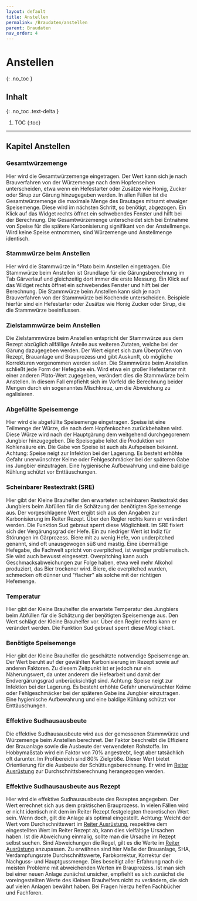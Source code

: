 ```yaml
---
layout: default
title: Anstellen
permalink: /Braudaten/anstellen
parent: Braudaten
nav_order: 4
---
```


# Anstellen
{: .no_toc }

## Inhalt
{: .no_toc .text-delta }

1. TOC
{:toc}

---

## Kapitel Anstellen

### Gesamtwürzemenge
Hier wird die Gesamtwürzemenge eingetragen.
Der Wert kann sich je nach Brauverfahren von der Würzemenge nach dem Hopfenseihen unterscheiden, etwa wenn ein Hefestarter oder Zusätze wie Honig, Zucker oder Sirup zur Gärung hinzugegeben werden. In allen Fällen ist die Gesamtwürzemenge die maximale Menge des Brautages mitsamt etwaiger Speisemenge. Diese wird im nächsten Schritt, so benötigt, abgezogen. Ein Klick auf das Widget rechts öffnet ein schwebendes Fenster und hilft bei der Berechnung.
Die Gesamtwürzemenge unterscheidet sich bei Entnahme von Speise für die spätere Karbonisierung signifikant von der Anstellmenge. Wird keine Speise entnommen, sind Würzemenge und Anstellmenge identisch.

### Stammwürze beim Anstellen
Hier wird die Stammwürze in °Plato beim Anstellen eingetragen.
Die Stammwürze beim Anstellen ist Grundlage für die Gärungsberechnung im Tab Gärverlauf und gleichzeitig dort immer die erste Messung. Ein Klick auf das Widget rechts öffnet ein schwebendes Fenster und hilft bei der Berechnung.
Die Stammwürze beim Anstellen kann sich je nach Brauverfahren von der Stammwürze bei Kochende unterscheiden. Beispiele hierfür sind ein Hefestarter oder Zusätze wie Honig Zucker oder Sirup, die die Stammwürze beeinflussen.

### Zielstammwürze beim Anstellen
Die Zielstammwürze beim Anstellen entspricht der Stammwürze aus dem Rezept abzüglich allfällige Anteile aus weiteren Zutaten, welche bei der Gärung dazugegeben werden.
Der Wert eignet sich zum Überprüfen von Rezept, Brauanlage und Brauprozess und gibt Auskunft, ob mögliche Korrekturen vorgenommen werden sollen.
Die Stammwürze beim Anstellen schließt jede Form der Hefegabe ein. Wird etwa ein großer Hefestarter mit einer anderen Plato-Wert zugegeben, verändert dies die Stammwürze beim Anstellen. In diesem Fall empfiehlt sich im Vorfeld die Berechnung beider Mengen durch ein sogenanntes Mischkreuz, um die Abweichung zu egalisieren.

### Abgefüllte Speisemenge
Hier wird die abgefüllte Speisemenge eingetragen.
Speise ist eine Teilmenge der Würze, die nach dem Hopfenkochen zurückbehalten wird. Diese Würze wird nach der Hauptgärung dem weitgehend durchgegorenem Jungbier hinzugegeben. Die Speisegabe leitet die Produktion von Kohlensäure ein. Die Gabe von Speise ist auch als Aufspeisen bekannt.
Achtung: Speise neigt zur Infektion bei der Lagerung. Es besteht erhöhte Gefahr unerwünschter Keime oder Fehlgeschmäcker bei der späteren Gabe ins Jungbier einzutragen. Eine hygienische Aufbewahrung und eine baldige Kühlung schützt vor Enttäuschungen.

### Scheinbarer Restextrakt (SRE)
Hier gibt der Kleine Brauhelfer den erwarteten scheinbaren Restextrakt des Jungbiers beim Abfüllen für die Schätzung der benötigten Speisemenge aus.
Der vorgeschlagene Wert ergibt sich aus den Angaben zur Karbonisierung im Reiter Rezept. Über den Regler rechts kann er verändert werden. Die Funktion Sud gebraut sperrt diese Möglichkeit. 
Im SRE fixiert sich der Vergärungsgrad der Hefe. Ein zu niedriger Wert ist Indiz für Störungen im Gärprozess. Biere mit zu wenig Hefe, von underpitched genannt, sind oft unausgewogen süß und mastig. Eine übermäßige Hefegabe, die Fachwelt spricht von overpitched, ist weniger problematisch. Sie wird auch bewusst eingesetzt. Overpitching kann auch Geschmacksabweichungen zur Folge haben, etwa weil mehr Alkohol produziert, das Bier trockener wird. Biere, die overpitched wurden, schmecken oft dünner und "flacher" als solche mit der richtigen Hefemenge.

### Temperatur
Hier gibt der Kleine Brauhelfer die erwartete Temperatur des Jungbiers beim Abfüllen für die Schätzung der benötigten Speisemenge aus.
Den Wert schlägt der Kleine Brauhelfer vor. Über den Regler rechts kann er verändert werden. Die Funktion Sud gebraut sperrt diese Möglichkeit.

### Benötigte Speisemenge
Hier gibt der Kleine Brauhelfer die geschätzte notwendige Speisemenge an.
Der Wert beruht auf der gewählten Karbonisierung im Rezept sowie auf anderen Faktoren. Zu diesem Zeitpunkt ist er jedoch nur ein Näherungswert, da unter anderem die Hefearbeit und damit der Endvergärungsgrad unberücksichtigt sind.
Achtung: Speise neigt zur Infektion bei der Lagerung. Es besteht erhöhte Gefahr unerwünschter Keime oder Fehlgeschmäcker bei der späteren Gabe ins Jungbier einzutragen. Eine hygienische Aufbewahrung und eine baldige Kühlung schützt vor Enttäuschungen.

### Effektive Sudhausausbeute
Die effektive Sudhausausbeute wird aus der gemessenen Stammwürze und Würzemenge beim Anstellen berechnet.
Der Faktor beschreibt die Effizienz der Brauanlage sowie die Ausbeute der verwendeten Rohstoffe.
Im Hobbymaßstab wird ein Faktor von 70% angestrebt, liegt aber tatsächlich oft darunter. Im Profibereich sind 80% Zielgröße.
Dieser Wert bietet Orientierung für die Ausbeute der Schüttungsberechnung. Er wird im [Reiter Ausrüstung](/kbh-glossar/Ausrüstung/) zur Durchschnittsberechnung herangezogen werden.

### Effektive Sudhausausbeute aus Rezept
Hier wird die effektive Sudhausausbeute des Rezeptes angegeben. Der Wert errechnet sich aus dem praktischen Brauprozess. In vielen Fällen wird er nicht identisch mit dem im Reiter Rezept festgelegten theoretischen Wert sein. Wenn doch, gilt die Anlage als optimal eingestellt.
Achtung: Weicht der Wert vom Durchschnittswert im [Reiter Ausrüstung](/kbh-glossar/Ausrüstung/), respektive dem eingestellten Wert im Reiter Rezept ab, kann dies vielfältige Ursachen haben. Ist die Abweichung einmalig, sollte man die Ursache im Rezept selbst suchen.
Sind Abweichungen die Regel, gilt es die Werte im [Reiter Ausrüstung](/kbh-glossar/Ausrüstung/) anzupassen. Zu erwähnen sind hier Maße der Brauanlage, SHA, Verdampfungsrate Durchschnittswerte, Farbkorrektur, Korrektur der Nachguss- und Hauptgussmenge. Dies beseitigt aller Erfahrung nach die meisten Probleme mit abweichenden Werten im Brauprozess.
Ist man sich bei einer neuen Anlage zunächst unsicher, empfiehlt es sich zunächst die voreingestellten Werte des Kleinen Brauhelfers nicht zu verändern, die sich auf vielen Anlagen bewährt haben. Bei Fragen hierzu helfen Fachbücher und Fachforen.

